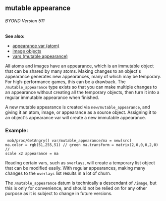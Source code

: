 ## mutable appearance 
###### BYOND Version 511
**See also:**
*   [appearance var (atom)](/atom/var/appearance)
*   [image objects](/image)
*   [vars (mutable appearance)](/mutable_appearance/var)


All atoms and images have an appearance, which is an immutable
object that can be shared by many atoms. Making changes to an object\'s
appearance generates new appearances, many of which may be temporary.
For high-performance games, this can be a drawback. The
`/mutable_appearance` type exists so that you can make multiple changes
to an appearance without creating all the temporary objects, then turn
it into a regular immutable appearance when finished. 

A new
mutable appearance is created via `new/mutable_appearance`, and giving
it an atom, image, or appearance as a source object. Assigning it to an
object\'s appearance var will create a new immutable appearance.
### Example:

```
 mob/proc/GetAngry() var/mutable_appearance/ma = new(src)
ma.color = rgb(51,255,51) // green ma.transform = matrix(2,0,0,0,2,0) //
scale x2 appearance = ma 
```
 

Reading certain vars, such
as `overlays`, will create a temporary list object that can be modified
easily. With regular appearances, making many changes to the `overlays`
list results in a lot of churn. 

The `/mutable_appearance` datum
is technically a descendant of `/image`, but this is only for
convenience, and should not be relied on for any other purpose as it is
subject to change in future versions.